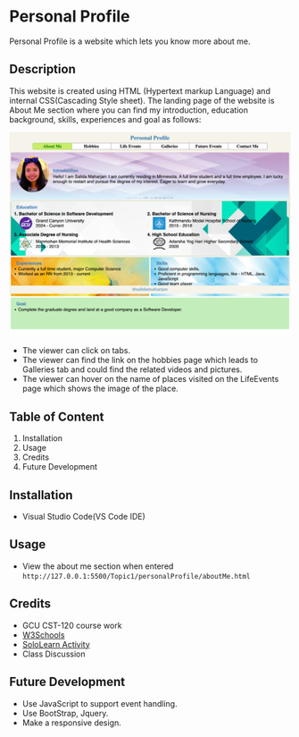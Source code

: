 # Personal Profile

Personal Profile is a website which lets you know more about me.

## Description

This website is created using HTML (Hypertext markup Language) and internal CSS(Cascading Style sheet). The landing page of the website is About Me section where you can find my introduction, education background, skills, experiences and goal as follows:

![Image of the landing page od the website](assets/images/AboutMePage.png)

- The viewer can click on tabs.
- The viewer can find the link on the hobbies page which leads to Galleries tab and could find the related videos and pictures.
- The viewer can hover on the name of places visited on the LifeEvents page which shows the image of the place.

## Table of Content

1. Installation
2. Usage
3. Credits
4. Future Development

## Installation

- Visual Studio Code(VS Code IDE)

## Usage

- View the about me section when entered `http://127.0.0.1:5500/Topic1/personalProfile/aboutMe.html`

## Credits

- GCU CST-120 course work
- [W3Schools](https://www.w3schools.com/html/)
- [SoloLearn Activity](https://www.sololearn.com/en/learn)
- Class Discussion

## Future Development

- Use JavaScript to support event handling.
- Use BootStrap, Jquery.
- Make a responsive design.
